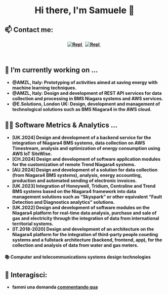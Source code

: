 <p>
  <h1 align="center"><b>Hi there, I'm Samuele 👋</h1>
</p>

## 📫 Contact me:
<p align="center">
<a href="https://www.linkedin.com/in/samuele-annulli-30961030/">
<img src="https://img.shields.io/badge/LinkedIn-blue?style=flat&logo=linkedin&labelColor=blue" alt="Repl" />
</a>&nbsp;
<a href="https://www.tridium.com/us/en/purchase/developer-program">
<img src="https://img.shields.io/badge/Niagara 4-white?style=flat&logo=niagara4&labelColor=red" alt="Repl" />
</a>&nbsp;  
</p>
<br />
  
## 🔭 I’m currently working on ...
- @AMZL, Italy: Prototyping of activities aimed at saving energy with machine learning techniques. 
- @AMZL, Italy: Design and development of REST API services for data collection and processing in BMS Niagara systems and AWS services. 
- @E.Solutions, London UK: Design, development and management of technological solutions such as BMS Niagara4 in the AWS cloud. 


## 👩‍💻 Software Metrics & Analytics ...
- [UK.2024] Design and development of a backend service for the integration of Niagara4 BMS systems, data collection on AWS Timestream, analysis and optimization of energy consumption using AWS IoT SiteWise.
- [CH.2024] Design and development of software application modules for the customization of remote Trend Niagara4 systems.
- [AU.2024] Design and development of a solution for data collection (from Niagara4 BMS systems), analysis, energy accounting, production and automated sending of electronic invoices.
- [UK.2023] Integration of Honeywell, Tridium, Centraline and Trend BMS systems based on the Niagara4 framework into data management solutions such as “Skyspark”  or  other  equivalent  “Fault  Detection  and  Diagnostics analytics” solutions. 
- [UK.2022] Design and development of software modules on the Niagara4 platform for real-time data analysis, purchase and sale of gas and electricity through the integration of data from international territorial systems.
- [IT.2018-2020] Design and development of an architecture on the Niagara4 platform for the integration of third-party people counting systems and a fullstack architecture (backend, frontend, app), for the collection and analysis of data from water and gas meters.

####  📚 Computer and telecommunications systems design technologies

<!--
**samueleannulli/samueleannulli** is a ✨ _special_ ✨ repository because its `README.md` (this file) appears on your GitHub profile.

Here are some ideas to get you started:

- 🔭 I’m currently working on ...
- 🌱 I’m currently learning ...
- 👯 I’m looking to collaborate on ...
- 🤔 I’m looking for help with ...
- 💬 Ask me about ...
- 📫 How to reach me: ...
- 😄 Pronouns: ...
- ⚡ Fun fact: ...
-->

## 💬 Interagisci:
  - fammi una domanda [commentando qua](https://github.com/samueleannulli/samueleannulli/issues/1)

